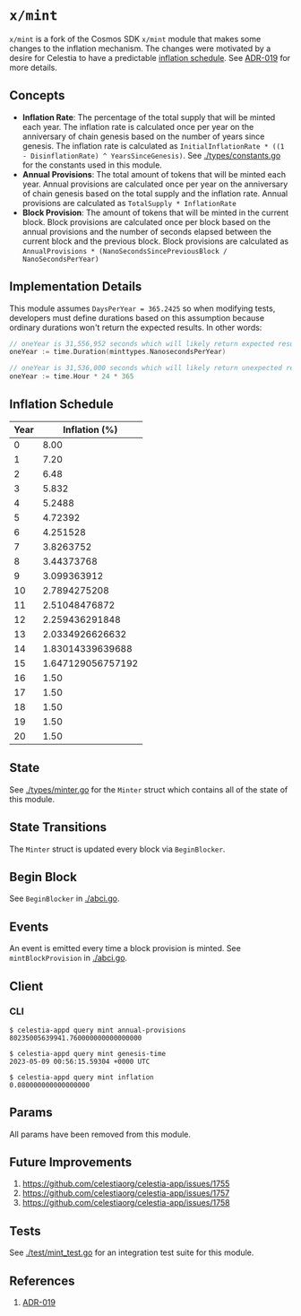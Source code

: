 # `x/mint`

`x/mint` is a fork of the Cosmos SDK `x/mint` module that makes some changes to the inflation mechanism. The changes were motivated by a desire for Celestia to have a predictable [inflation schedule](#inflation-schedule). See [ADR-019](../../docs/architecture/adr-019-strict-inflation-schedule.md) for more details.

## Concepts

- **Inflation Rate**: The percentage of the total supply that will be minted each year. The inflation rate is calculated once per year on the anniversary of chain genesis based on the number of years since genesis. The inflation rate is calculated as `InitialInflationRate * ((1 - DisinflationRate) ^ YearsSinceGenesis)`. See [./types/constants.go](./types/constants.go) for the constants used in this module.
- **Annual Provisions**: The total amount of tokens that will be minted each year. Annual provisions are calculated once per year on the anniversary of chain genesis based on the total supply and the inflation rate. Annual provisions are calculated as `TotalSupply * InflationRate`
- **Block Provision**: The amount of tokens that will be minted in the current block. Block provisions are calculated once per block based on the annual provisions and the number of seconds elapsed between the current block and the previous block. Block provisions are calculated as `AnnualProvisions * (NanoSecondsSincePreviousBlock / NanoSecondsPerYear)`

## Implementation Details

This module assumes `DaysPerYear = 365.2425` so when modifying tests, developers must define durations based on this assumption because ordinary durations won't return the expected results. In other words:

```go
// oneYear is 31,556,952 seconds which will likely return expected results in tests
oneYear := time.Duration(minttypes.NanosecondsPerYear)

// oneYear is 31,536,000 seconds which will likely return unexpected results in tests
oneYear := time.Hour * 24 * 365
```

## Inflation Schedule

| Year | Inflation (%)     |
|------|-------------------|
| 0    | 8.00              |
| 1    | 7.20              |
| 2    | 6.48              |
| 3    | 5.832             |
| 4    | 5.2488            |
| 5    | 4.72392           |
| 6    | 4.251528          |
| 7    | 3.8263752         |
| 8    | 3.44373768        |
| 9    | 3.099363912       |
| 10   | 2.7894275208      |
| 11   | 2.51048476872     |
| 12   | 2.259436291848    |
| 13   | 2.0334926626632   |
| 14   | 1.83014339639688  |
| 15   | 1.647129056757192 |
| 16   | 1.50              |
| 17   | 1.50              |
| 18   | 1.50              |
| 19   | 1.50              |
| 20   | 1.50              |

## State

See [./types/minter.go](./types/minter.go) for the `Minter` struct which contains all of the state of this module.

## State Transitions

The `Minter` struct is updated every block via `BeginBlocker`.

## Begin Block

See `BeginBlocker` in [./abci.go](./abci.go).

## Events

An event is emitted every time a block provision is minted. See `mintBlockProvision` in [./abci.go](./abci.go).

## Client

### CLI

```shell
$ celestia-appd query mint annual-provisions
80235005639941.760000000000000000
```

```shell
$ celestia-appd query mint genesis-time
2023-05-09 00:56:15.59304 +0000 UTC

```

```shell
$ celestia-appd query mint inflation
0.080000000000000000
```

## Params

All params have been removed from this module.

## Future Improvements

1. <https://github.com/celestiaorg/celestia-app/issues/1755>
1. <https://github.com/celestiaorg/celestia-app/issues/1757>
1. <https://github.com/celestiaorg/celestia-app/issues/1758>

## Tests

See [./test/mint_test.go](./test/mint_test.go) for an integration test suite for this module.

## References

1. [ADR-019](../../docs/architecture/adr-019-strict-inflation-schedule.md)
